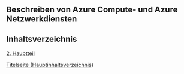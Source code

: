 ## Beschreiben von Azure Compute- und Azure Netzwerkdiensten



## Inhaltsverzeichnis

[2. Hauptteil](./README.md)

[Titelseite (Hauptinhaltsverzeichnis)](../README.md)
